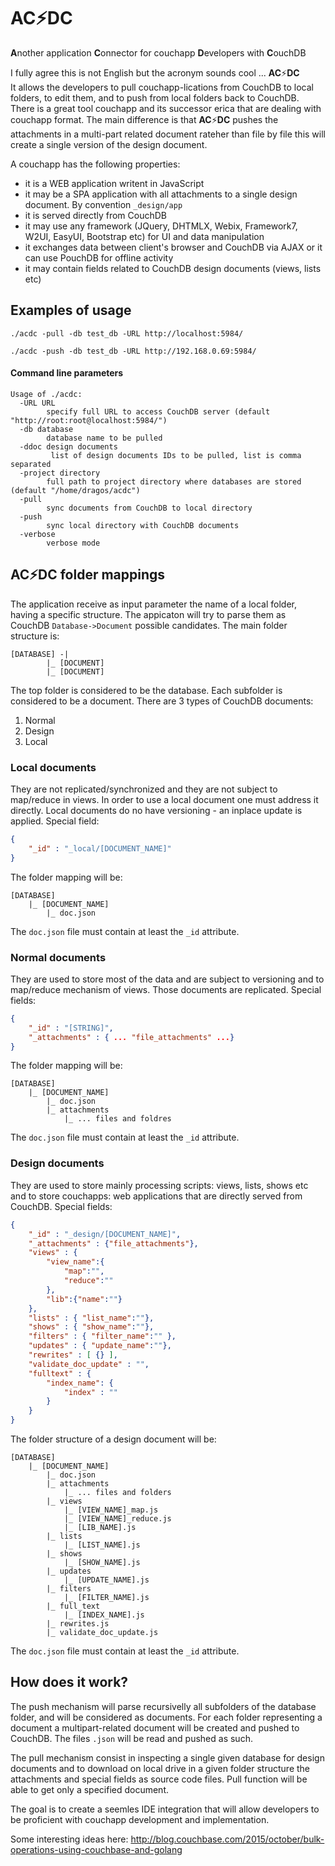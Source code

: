 # AC:zap:DC
**A**nother application **C**onnector for couchapp **D**evelopers with **C**ouchDB

I fully agree this is not English but the acronym sounds cool ... **AC**:zap:**DC**  
It allows the developers to pull couchapp-lications from CouchDB to local folders, to edit them,
and to push from local folders back to CouchDB. There is a great tool couchapp and its successor erica
that are dealing with couchapp format. The main difference is that **AC**:zap:**DC** pushes
the attachments in a multi-part related document rateher than file by file this will create a single version of the design document.

A couchapp has the following properties:

- it is a WEB application writent in JavaScript
- it may be a SPA application with all attachments to a single design document. By convention `_design/app`
- it is served directly from CouchDB
- it may use any framework (JQuery, DHTMLX, Webix, Framework7, W2UI, EasyUI, Bootstrap etc) for UI and data manipulation
- it exchanges data between client's browser and CouchDB via AJAX or it can use PouchDB for offline activity
- it may contain fields related to CouchDB design documents (views, lists etc)

## Examples of usage

```
./acdc -pull -db test_db -URL http://localhost:5984/

./acdc -push -db test_db -URL http://192.168.0.69:5984/
```

#### Command line parameters

```
Usage of ./acdc:
  -URL URL
    	specify full URL to access CouchDB server (default "http://root:root@localhost:5984/")
  -db database
    	database name to be pulled
  -ddoc design documents
    	 list of design documents IDs to be pulled, list is comma separated
  -project directory
    	full path to project directory where databases are stored (default "/home/dragos/acdc")
  -pull
    	sync documents from CouchDB to local directory
  -push
    	sync local directory with CouchDB documents
  -verbose
    	verbose mode
```

## AC:zap:DC folder mappings

The application receive as input parameter the name of a local folder, having a specific structure. The appicaton will try to parse them as CouchDB `Database->Document` possible candidates.
The main folder structure is:

```	
[DATABASE] -|
	    |_ [DOCUMENT]
	    |_ [DOCUMENT]
```

The top folder is considered to be the database. Each subfolder is considered to be a document.
There are 3 types of CouchDB documents:  

1. Normal
1. Design
1. Local

### Local documents

They are not replicated/synchronized and they are not subject to map/reduce
in views. In order to use a local document one must address it directly.
Local documents do no have versioning - an inplace update is applied.
Special field:  

```json
{	
	"_id" : "_local/[DOCUMENT_NAME]"
}
```

The folder mapping will be:

```
[DATABASE]
	|_ [DOCUMENT_NAME]
		|_ doc.json
```

The `doc.json` file must contain at least the `_id` attribute.

### Normal documents

They are used to store most of the data and are subject to versioning and to
map/reduce mechanism of views. Those documents are replicated. Special fields:

```json
{
	"_id" : "[STRING]",
	"_attachments" : { ... "file_attachments" ...}
}
```

The folder mapping will be:

```
[DATABASE]
	|_ [DOCUMENT_NAME]
		|_ doc.json
		|_ attachments
			|_ ... files and foldres
```
The `doc.json` file must contain at least the `_id` attribute.

### Design documents

They are used to store mainly processing scripts: views, lists, shows etc and to
store couchapps: web applications that are directly served from CouchDB. Special
fields:

```json
{
	"_id" : "_design/[DOCUMENT_NAME]",
	"_attachments" : {"file_attachments"},
	"views" : {
		"view_name":{
			"map":"",
			"reduce":""
		},
		"lib":{"name":""}
	},
	"lists" : { "list_name":""},
	"shows" : { "show_name":""},
	"filters" : { "filter_name":"" },
	"updates" : { "update_name":""},
	"rewrites" : [ {} ],
	"validate_doc_update" : "",
	"fulltext" : {
		"index_name": {
			"index" : ""
		}
	}
}
```

The folder structure of a design document will be:

```
[DATABASE]
	|_ [DOCUMENT_NAME]
		|_ doc.json
		|_ attachments
			|_ ... files and folders
		|_ views
			|_ [VIEW_NAME]_map.js
			|_ [VIEW_NAME]_reduce.js
			|_ [LIB_NAME].js
		|_ lists
			|_ [LIST_NAME].js
		|_ shows
			|_ [SHOW_NAME].js
		|_ updates
			|_ [UPDATE_NAME].js
		|_ filters
			|_ [FILTER_NAME].js
		|_ full_text
			|_ [INDEX_NAME].js
		|_ rewrites.js
		|_ validate_doc_update.js
```

The `doc.json` file must contain at least the `_id` attribute.

## How does it work?

The push mechanism will parse recursivelly all subfolders of the database folder, and will be considered as documents. For each folder representing a document
a multipart-related document will be created and pushed to CouchDB. The files `.json` will be read and pushed as such.

The pull mechanism consist in inspecting a single given database for design documents
and to download on local drive in a given folder structure the attachments and special
fields as source code files. Pull function will be able to get only a specified document.

The goal is to create a seemles IDE integration that will allow developers to be proficient with couchapp
development and implementation.

Some interesting ideas here: http://blog.couchbase.com/2015/october/bulk-operations-using-couchbase-and-golang
